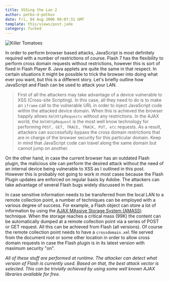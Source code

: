 ```yaml
---
title: XSSing the Lan 2
author: petko-d-petkov
date: Fri, 04 Aug 2006 09:07:31 GMT
template: this/views/post.jade
category: fucked
---
```


![Killer Tomatoes](http://www.gnucitizen.org/static/blog/2006/08/killer-tomatoes.jpg "Killer Tomatoes")

In order to perform browser based attacks, JavaScript is most definitely required with a number of restrictions of course. Flash 7 has the flexibility to perform cross domain requests without restrictions, however this is sort of fixed in Flash Player 8. Java applets are quite the same in that respect. In certain situations it might be possible to trick the browser into doing what ever you want, but this is a different story. Let's briefly outline how JavaScript and Flash can be used to attack your LAN.

> First of all the attackers may take advantage of a device vulnerable to XSS (Cross-site Scripting). In this case, all they need to do is to make an `iframe` call to the vulnerable URL in order to inject JavaScript code within the attacked device domain. When this is achieved the browser happily allows `XmlHttpRequests` without any restrictions. In the AJAX world, the `XmlHttpRequest` is the most well know technology for performing `POST, GET, TRACE, TRACK, PUT, etc` requests. As a result, attackers can successfully bypass the cross domain restrictions that are in charge of the browser security for this particular domain. Keep in mind that JavaScript code can travel along the same domain but cannot jump on another.

On the other hand, in case the current browser has an outdated Flash plugin, the malicious site can perform the desired attack without the need of an internal device being vulnerable to XSS as I outlined in this post. However this is probably not going to work in most cases because the Flash Plugin updates are enforced on regular basis by Adobe. The attackers can take advantage of several Flash bugs widely discussed in the past.

In case sensitive information needs to be transferred from the local LAN to a remote collection point, a number of techniques can be employed with a various degree of success. For example, a Flash object can store a lot of information by using the [AJAX MAssive Storage System (AMASS)](http://codinginparadise.org/projects/storage/README.html) technique. When the storage reaches a critical mass (99K) the content can be automatically dumped at a remote collection point via a series of POST or GET request. All this can be achieved from Flash (all versions). Of course the remote collection point needs to have a `crossdomain.xml` file served from the document root or some other location in order to allow cross domain requests in case the Flash plugin is in its latest version with maximum security "on".

_All of these stuff are performed at runtime. The attacker can detect what version of Flash is currently used. Based on that, the best attack vector is selected. This can be trivially achieved by using some well known AJAX libraries available for free._
